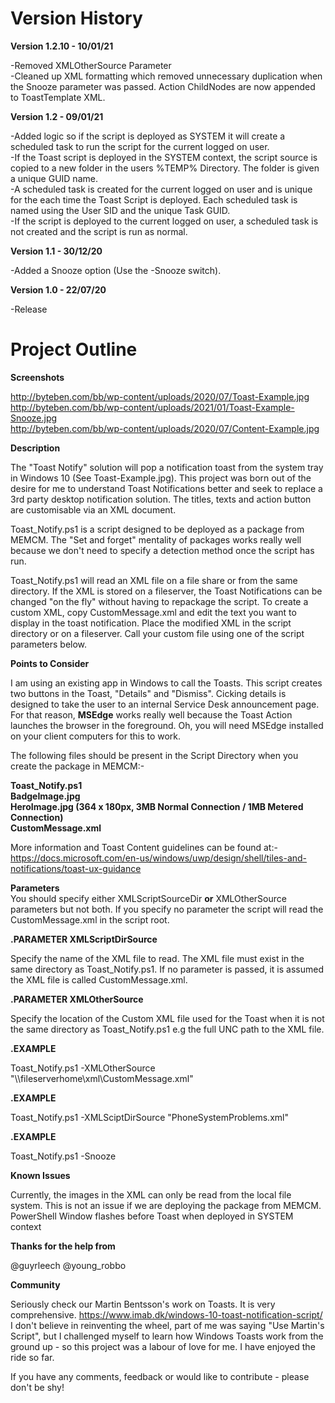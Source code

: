 # Version History  

**Version 1.2.10 - 10/01/21**    

-Removed XMLOtherSource Parameter  
-Cleaned up XML formatting which removed unnecessary duplication when the Snooze parameter was passed. Action ChildNodes are now appended to ToastTemplate XML.

**Version 1.2 - 09/01/21**  

-Added logic so if the script is deployed as SYSTEM it will create a scheduled task to run the script for the current logged on user.  
-If the Toast script is deployed in the SYSTEM context, the script source is copied to a new folder in the users %TEMP% Directory. The folder is given a unique GUID name.  
-A scheduled task is created for the current logged on user and is unique for the each time the Toast Script is deployed. Each scheduled task is named using the User SID and the unique Task GUID.  
-If the script is deployed to the current logged on user, a scheduled task is not created and the script is run as normal.  

**Version 1.1 - 30/12/20**  

-Added a Snooze option (Use the -Snooze switch).  

**Version 1.0 - 22/07/20**  

-Release
    
# Project Outline

**Screenshots**  
  
 http://byteben.com/bb/wp-content/uploads/2020/07/Toast-Example.jpg  
 http://byteben.com/bb/wp-content/uploads/2021/01/Toast-Example-Snooze.jpg  
 http://byteben.com/bb/wp-content/uploads/2020/07/Content-Example.jpg  
   
**Description**  
  
The "Toast Notify" solution will pop a notification toast from the system tray in Windows 10 (See Toast-Example.jpg). This project was born out of the desire for me to understand Toast Notifications better and seek to replace a 3rd party desktop notification solution. The titles, texts and action button are customisable via an XML document.  
  
Toast_Notify.ps1 is a script designed to be deployed as a package from MEMCM. The "Set and forget" mentality of packages works really well because we don't need to specify a detection method once the script has run.  
  
Toast_Notify.ps1 will read an XML file on a file share or from the same directory. If the XML is stored on a fileserver, the Toast Notifications can be changed "on the fly" without having to repackage the script. 
To create a custom XML, copy CustomMessage.xml and edit the text you want to display in the toast notification. Place the modified XML in the script directory or on a fileserver. Call your custom file using one of the script parameters below.  
  
**Points to Consider**  
  
I am using an existing app in Windows to call the Toasts. This script creates two buttons in the Toast, "Details" and "Dismiss". Cicking details is designed to take the user to an internal Service Desk announcement page. For that reason, **MSEdge** works really well because the Toast Action launches the browser in the foreground. Oh, you will need MSEdge installed on your client computers for this to work.  

The following files should be present in the Script Directory when you create the package in MEMCM:-   
  
**Toast_Notify.ps1  
BadgeImage.jpg  
HeroImage.jpg (364 x 180px, 3MB Normal Connection / 1MB Metered Connection)  
CustomMessage.xml**  
  
More information and Toast Content guidelines can be found at:-    
https://docs.microsoft.com/en-us/windows/uwp/design/shell/tiles-and-notifications/toast-ux-guidance  
  
**Parameters**  
You should specify either XMLScriptSourceDir **or** XMLOtherSource parameters but not both. If you specify no parameter the script will read the CustomMessage.xml in the script root.  
  
**.PARAMETER XMLScriptDirSource**    
  
Specify the name of the XML file to read. The XML file must exist in the same directory as Toast_Notify.ps1. If no parameter is passed, it is assumed the XML file is called CustomMessage.xml.
  
**.PARAMETER XMLOtherSource** 
  
Specify the location of the Custom XML file used for the Toast when it is not the same directory as Toast_Notify.ps1 e.g the full UNC path to the XML file.
  
**.EXAMPLE**  
  
Toast_Notify.ps1 -XMLOtherSource "\\\\fileserverhome\xml\CustomMessage.xml"
  
**.EXAMPLE**  
  
Toast_Notify.ps1 -XMLSciptDirSource "PhoneSystemProblems.xml"
  
**.EXAMPLE**  
  
Toast_Notify.ps1 -Snooze
  
**Known Issues** 
  
Currently, the images in the XML can only be read from the local file system. This is not an issue if we are deploying the package from MEMCM.
PowerShell Window flashes before Toast when deployed in SYSTEM context
  
**Thanks for the help from**  
  
  @guyrleech
  @young_robbo
  
**Community**  
  
  Seriously check our Martin Bentsson's work on Toasts. It is very comprehensive.  https://www.imab.dk/windows-10-toast-notification-script/
  I don't believe in reinventing the wheel, part of me was saying "Use Martin's Script", but I challenged myself to learn how Windows Toasts work from the ground up - so this   project was a labour of love for me. I have enjoyed the ride so far.  
  
  If you have any comments, feedback or would like to contribute - please don't be shy!
  
